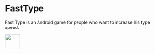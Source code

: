 # FastType
Fast Type is an Android game for people who want to increase his type speed.

<img src="https://github.com/favicon.ico" width="48">
